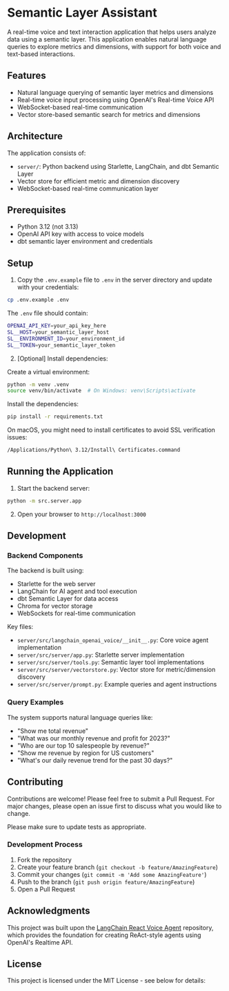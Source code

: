 # Semantic Layer Assistant

A real-time voice and text interaction application that helps users analyze data using a semantic layer. This application enables natural language queries to explore metrics and dimensions, with support for both voice and text-based interactions.

## Features

- Natural language querying of semantic layer metrics and dimensions
- Real-time voice input processing using OpenAI's Real-time Voice API
- WebSocket-based real-time communication
- Vector store-based semantic search for metrics and dimensions

## Architecture

The application consists of:
- `server/`: Python backend using Starlette, LangChain, and dbt Semantic Layer
- Vector store for efficient metric and dimension discovery
- WebSocket-based real-time communication layer

## Prerequisites

- Python 3.12 (not 3.13)
- OpenAI API key with access to voice models
- dbt semantic layer environment and credentials

## Setup

1. Copy the `.env.example` file to `.env` in the server directory and update with your credentials:

```bash
cp .env.example .env
```

The `.env` file should contain:

```bash
OPENAI_API_KEY=your_api_key_here
SL__HOST=your_semantic_layer_host
SL__ENVIRONMENT_ID=your_environment_id
SL__TOKEN=your_semantic_layer_token
```

2. [Optional] Install dependencies:

Create a virtual environment:
```bash
python -m venv .venv
source venv/bin/activate  # On Windows: venv\Scripts\activate
```
Install the dependencies:
```bash
pip install -r requirements.txt
```
On macOS, you might need to install certificates to avoid SSL verification issues:
```bash
/Applications/Python\ 3.12/Install\ Certificates.command
```

## Running the Application

1. Start the backend server:
```bash
python -m src.server.app
```

2. Open your browser to `http://localhost:3000`

## Development

### Backend Components

The backend is built using:
- Starlette for the web server
- LangChain for AI agent and tool execution
- dbt Semantic Layer for data access
- Chroma for vector storage
- WebSockets for real-time communication

Key files:
- `server/src/langchain_openai_voice/__init__.py`: Core voice agent implementation
- `server/src/server/app.py`: Starlette server implementation
- `server/src/server/tools.py`: Semantic layer tool implementations
- `server/src/server/vectorstore.py`: Vector store for metric/dimension discovery
- `server/src/server/prompt.py`: Example queries and agent instructions

### Query Examples

The system supports natural language queries like:
- "Show me total revenue"
- "What was our monthly revenue and profit for 2023?"
- "Who are our top 10 salespeople by revenue?"
- "Show me revenue by region for US customers"
- "What's our daily revenue trend for the past 30 days?"

## Contributing

Contributions are welcome! Please feel free to submit a Pull Request. For major changes, please open an issue first to discuss what you would like to change.

Please make sure to update tests as appropriate.

### Development Process

1. Fork the repository
2. Create your feature branch (`git checkout -b feature/AmazingFeature`)
3. Commit your changes (`git commit -m 'Add some AmazingFeature'`)
4. Push to the branch (`git push origin feature/AmazingFeature`)
5. Open a Pull Request

## Acknowledgments

This project was built upon the [LangChain React Voice Agent](https://github.com/langchain-ai/react-voice-agent) repository, which provides the foundation for creating ReAct-style agents using OpenAI's Realtime API.

## License

This project is licensed under the MIT License - see below for details:
